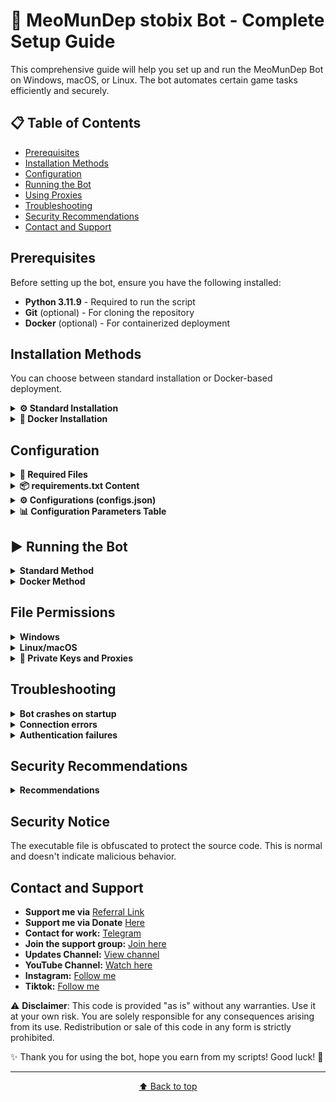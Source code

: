 # 🤖 MeoMunDep stobix Bot - Complete Setup Guide

This comprehensive guide will help you set up and run the MeoMunDep Bot on Windows, macOS, or Linux. The bot automates certain game tasks efficiently and securely.

## 📋 Table of Contents

- [Prerequisites](#prerequisites)
- [Installation Methods](#installation-methods)
- [Configuration](#configuration)
- [Running the Bot](#running-the-bot)
- [Using Proxies](#using-proxies)
- [Troubleshooting](#troubleshooting)
- [Security Recommendations](#security-recommendations)
- [Contact and Support](#contact-and-support)

## Prerequisites

Before setting up the bot, ensure you have the following installed:

- **Python 3.11.9** - Required to run the script
- **Git** (optional) - For cloning the repository
- **Docker** (optional) - For containerized deployment

## Installation Methods

You can choose between standard installation or Docker-based deployment.

<details>
<summary><b>⚙️ Standard Installation</b></summary>

### 1. Install Python

<details>
<summary><b>Windows</b></summary>

- Download Python from [python.org](https://www.python.org/downloads/release/python-3119/)
- During installation, check "Add Python to PATH"
- Verify installation by opening Command Prompt and typing:
  ```bash
  python --version
  ```
  </details>

<details>
<summary><b>macOS</b></summary>

- Install [Homebrew](https://brew.sh/) first:
  ```bash
  /bin/bash -c "$(curl -fsSL https://raw.githubusercontent.com/Homebrew/install/HEAD/install.sh)"
  ```
- Install Python using Homebrew:
  ```bash
  brew install python
  ```
- Verify installation:
  ```bash
  python3 --version
  ```
  </details>

<details>
<summary><b>Linux</b></summary>

- For Ubuntu/Debian:
  ```bash
  sudo apt update
  sudo apt install python3 python3-pip -y
  ```
- For CentOS/RHEL:
  ```bash
  sudo yum install python3 python3-pip -y
  ```
- Verify installation:
  ```bash
  python3 --version
  ```
  </details>

### 2. Install Git (Optional)

<details>
<summary><b>Windows</b></summary>

- Download from [git-scm.com](https://git-scm.com/download/win)
- Use default settings during installation
</details>

<details>
<summary><b>macOS</b></summary>

```bash
brew install git
```

</details>

<details>
<summary><b>Linux (Debian/Ubuntu)</b></summary>

```bash
sudo apt install git -y
```

</details>

### 3. Clone Repository (If using Git)

```bash
git clone https://github.com/MeoMunDep/stobix.git
cd stobix
```

### 4. Install Required Packages

Navigate to the bot folder and run:

<details>
<summary><b>Windows</b></summary>

```bash
pip install -r requirements.txt
```

</details>

<details>
<summary><b>macOS/Linux</b></summary>

```bash
pip3 install -r requirements.txt
```

</details>

</details>

<details>
<summary><b>🐳 Docker Installation</b></summary>

### 1. Install Docker

<details>
<summary><b>Windows/macOS</b></summary>

- Download and install [Docker Desktop](https://www.docker.com/products/docker-desktop)
</details>

<details>
<summary><b>Linux</b></summary>

```bash
curl -fsSL https://get.docker.com | sh
sudo usermod -aG docker $USER
newgrp docker
```

</details>

### 2. Create Dockerfile

Create a file named `Dockerfile` with the following content:

```dockerfile
FROM python:3.10.11-alpine3.18

RUN apk add --no-cache build-base libffi-dev openssl-dev

WORKDIR /app

COPY requirements.txt .

RUN pip3 install --upgrade pip setuptools wheel
RUN pip3 install --no-warn-script-location --no-cache-dir -r requirements.txt

COPY . .

CMD ["python", "meomundep.py"]
```

### 3. Create docker-compose.yml (Optional)

Create a file named `docker-compose.yml` with the following content:

```yaml
version: '3.8'
services:
  stobix:
    container_name: 'stobix'
    build:
      context: .
    stop_signal: SIGINT
    restart: unless-stopped
    command: 'python meomundep.py -a 1 -m y'
    volumes:
      - .:/app
    working_dir: /app
    tty: true
```

</details>

## Configuration

<details>
<summary><strong>📂 Required Files</strong></summary>

Ensure you have the following files in your folder:

- `meomundep.py` - Main bot script
- `configs.json` - Configuration file
- `privateKeys.txt` - Bot data
- `proxies.txt` - List of proxies (optional)
- `requirements.txt` - List of required packages

</details>

<details>
<summary><strong>📦 requirements.txt Content</strong></summary>

```txt
aiohttp
aiohttp_proxy
beautifulsoup4
base58
cloudscraper
colorama
Cryptodome
nacl
solana
web3
```

</details>

<details>
<summary><strong>⚙️ Configurations (configs.json)</strong></summary>

Edit the `configs.json` file to customize the bot's behavior:

```json
{
  "delayEachAccount": [5, 8],
  "timeToRestartAllAccounts": 300,
  "howManyAccountsRunInOneTime": 10,
  "doTasks": true,
}
```

</details>

<details>
<summary><strong>📊 Configuration Parameters Table</strong></summary>

| Field                         | Type              | Description                                                 | Example Value               |
| ----------------------------- | ----------------- | ----------------------------------------------------------- | --------------------------- |
| `delayEachAccount`            | Array \[min, max] | Random delay range (in seconds) between processing accounts | `[5, 8]`                    |
| `timeToRestartAllAccounts`    | Integer           | Time (in seconds) to wait before restarting all accounts    | `300`                       |
| `howManyAccountsRunInOneTime` | Integer           | Number of accounts to run simultaneously                    | `10`                        |
| `doTasks`                     | Boolean           | Enable automatic task execution                             | `true`                      |

</details>

## ▶️ Running the Bot

<details>
<summary><b>Standard Method</b></summary>

### Windows

```bash
python meomundep.py
```

Or double-click the provided `run.bat` file.

### macOS/Linux

```bash
python3 meomundep.py
```

Or make the script executable and run:

```bash
chmod +x run.sh && ./run.sh
```

For obfuscated versions:

```bash
chmod +x meomundep
./meomundep
```

</details>

<details>
<summary><b>Docker Method</b></summary>

### Build and Run with Docker

```bash
docker build -t meomundep .
docker run -it --rm -v ${PWD}/data:/app/data --name stobix-container stobix-image
```

### Using Docker Compose

```bash
docker-compose up --build
```

</details>

## File Permissions

<details>
<summary><b>Windows</b></summary>

```powershell
Set-ExecutionPolicy -Scope Process -ExecutionPolicy Bypass
```

</details>

<details>
<summary><b>Linux/macOS</b></summary>

```bash
chmod 600 configs.json privateKeys.txt proxies.txt meomundep.py
```

</details>

<details>
<summary><strong>📄 Private Keys and Proxies</strong></summary>

- [Generate wallets here](https://github.com/MeoMunDep/Automatic-Ultimate-Create-Wallets-for-Airdrop)
- This file contains user data in the following format:

```txt
0x...
0x...
0x...
```

- If you are using proxies, add them to `proxies.txt`. Leave the file blank if not using proxies. Supported formats:
📥 [Free proxy from Webshare](https://www.webshare.io/?referral_code=4l5kb3glsce7)

```txt
http://host:port
https://host:port
socks4://host:port
socks5://host:port
http://user:password@host:port
https://user:password@host:port
socks4://user:password@host:port
socks5://user:password@host:port
```

_Note: each row for each account_
</details>

## Troubleshooting

<details>
<summary><b>Bot crashes on startup</b></summary>

- Ensure all required packages are installed
- Check your Python version (Python 3.11.9 required)
- Verify configuration file format
</details>

<details>
<summary><b>Connection errors</b></summary>

- Check your internet connection
- Verify proxy settings if using proxies
- Check if the required endpoints are accessible
</details>

<details>
<summary><b>Authentication failures</b></summary>

- Ensure your bot data is correct
- Check if your IP or proxy is blocked
</details>

## Security Recommendations

<details>
<summary><b>Recommendations</b></summary>

1. **Data Protection**:

   - Keep your `privateKeys.txt` and configuration files secure
   - Use file permissions to restrict access

2. **Docker Security**:

   - Run Docker containers as non-root user:
     ```bash
     docker run -u 1000:1000 stobix
     ```
   - Keep your Docker installation up-to-date

3. **Proxy Usage**:
   - Use secure proxies from trusted providers
   - Rotate proxies periodically to avoid IP bans

</details>

## Security Notice

The executable file is obfuscated to protect the source code. This is normal and doesn't indicate malicious behavior.

## Contact and Support

- **Support me via** [Referral Link](https://stobix.com/invite/6gau18)
- **Support me via Donate** [Here](https://t.me/KeoAirDropFreeNe/312/27801)
- **Contact for work:** [Telegram](https://t.me/MeoMunDep)
- **Join the support group:** [Join here](https://t.me/KeoAirDropFreeNe)
- **Updates Channel:** [View channel](https://t.me/KeoAirDropFreeNee)
- **YouTube Channel:** [Watch here](https://www.youtube.com/@keoairdropfreene)
- **Instagram:** [Follow me](https://www.instagram.com/meomundep)
- **Tiktok:** [Follow me](https://www.tiktok.com/@meomundep)

⚠️ **Disclaimer**: This code is provided "as is" without any warranties. Use it at your own risk. You are solely responsible for any consequences arising from its use. Redistribution or sale of this code in any form is strictly prohibited.

✨ Thank you for using the bot, hope you earn from my scripts! Good luck! 🚀

---

<p align="center"><a href="#MeoMunDep-stobix-Bot-Complete-Setup-Guide">⬆️ Back to top</a></p>

